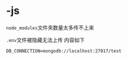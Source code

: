 # -js

`node_modules`文件夹数量太多传不上来

`.env`文件被隐藏无法上传
内容如下
```
DB_CONNECTION=mongodb://localhost:27017/test
```

